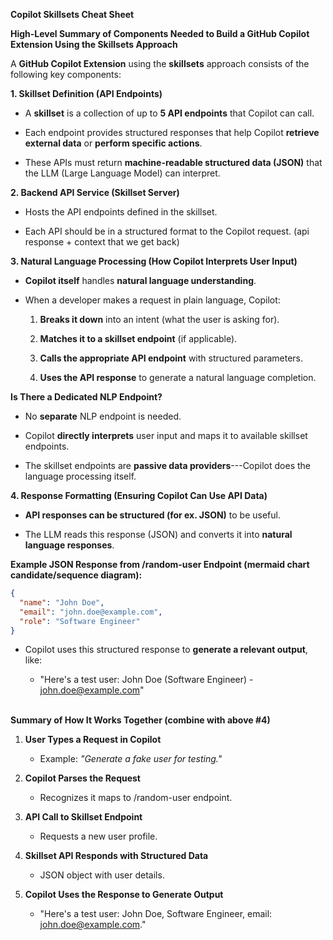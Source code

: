 **Copilot Skillsets Cheat Sheet**

**High-Level Summary of Components Needed to Build a GitHub Copilot
Extension Using the Skillsets Approach**

A **GitHub Copilot Extension** using the **skillsets** approach consists
of the following key components:

**1. Skillset Definition (API Endpoints)**

-   A **skillset** is a collection of up to **5 API endpoints** that
    Copilot can call.

-   Each endpoint provides structured responses that help Copilot
    **retrieve external data** or **perform specific actions**.

-   These APIs must return **machine-readable structured data (JSON)**
    that the LLM (Large Language Model) can interpret.

**2. Backend API Service (Skillset Server)**

-   Hosts the API endpoints defined in the skillset.

-   Each API should be in a structured format to the Copilot request.
    (api response + context that we get back)

**3. Natural Language Processing (How Copilot Interprets User Input)**

-   **Copilot itself** handles **natural language understanding**.

-   When a developer makes a request in plain language, Copilot:

    1.  **Breaks it down** into an intent (what the user is asking for).

    2.  **Matches it to a skillset endpoint** (if applicable).

    3.  **Calls the appropriate API endpoint** with structured
        parameters.

    4.  **Uses the API response** to generate a natural language
        completion.

**Is There a Dedicated NLP Endpoint?**

-   No **separate** NLP endpoint is needed.

-   Copilot **directly interprets** user input and maps it to available
    skillset endpoints.

-   The skillset endpoints are **passive data providers**---Copilot does
    the language processing itself.

**4. Response Formatting (Ensuring Copilot Can Use API Data)**

-   **API responses can be structured (for ex. JSON)** to be useful.

-   The LLM reads this response (JSON) and converts it into **natural
    language responses**.

**Example JSON Response from /random-user Endpoint (mermaid chart
candidate/sequence diagram):**

```json
{
  "name": "John Doe",
  "email": "john.doe@example.com",
  "role": "Software Engineer"
}

```

-   Copilot uses this structured response to **generate a relevant
    output**, like:

    -   \"Here's a test user: John Doe (Software Engineer) -
        john.doe@example.com\"

**\
Summary of How It Works Together (combine with above #4)**

1.  **User Types a Request in Copilot**

    -   Example: *\"Generate a fake user for testing.\"*

2.  **Copilot Parses the Request**

    -   Recognizes it maps to /random-user endpoint.

3.  **API Call to Skillset Endpoint**

    -   Requests a new user profile.

4.  **Skillset API Responds with Structured Data**

    -   JSON object with user details.

5.  **Copilot Uses the Response to Generate Output**

    -   \"Here's a test user: John Doe, Software Engineer, email:
        john.doe@example.com.\"
